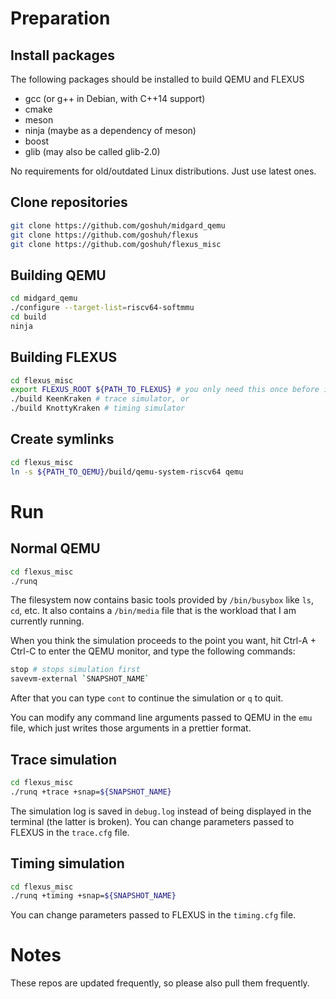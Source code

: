 # Preparation

## Install packages

The following packages should be installed to build QEMU and FLEXUS

- gcc (or g++ in Debian, with C++14 support)
- cmake
- meson
- ninja (maybe as a dependency of meson)
- boost
- glib (may also be called glib-2.0)

No requirements for old/outdated Linux distributions. Just use latest ones.

## Clone repositories

```sh
git clone https://github.com/goshuh/midgard_qemu
git clone https://github.com/goshuh/flexus
git clone https://github.com/goshuh/flexus_misc
```

## Building QEMU

```sh
cd midgard_qemu
./configure --target-list=riscv64-softmmu
cd build
ninja
```

## Building FLEXUS
```sh
cd flexus_misc
export FLEXUS_ROOT ${PATH_TO_FLEXUS} # you only need this once before invoking build
./build KeenKraken # trace simulator, or
./build KnottyKraken # timing simulator
```

## Create symlinks
```sh
cd flexus_misc
ln -s ${PATH_TO_QEMU}/build/qemu-system-riscv64 qemu
```

# Run

## Normal QEMU

```sh
cd flexus_misc
./runq
```

The filesystem now contains basic tools provided by `/bin/busybox` like `ls`, `cd`, etc. It also contains a `/bin/media` file that is the workload that I am currently running.

When you think the simulation proceeds to the point you want, hit Ctrl-A + Ctrl-C to enter the QEMU monitor, and type the following commands:
```sh
stop # stops simulation first
savevm-external `SNAPSHOT_NAME`
```

After that you can type `cont` to continue the simulation or `q` to quit.

You can modify any command line arguments passed to QEMU in the `emu` file, which just writes those arguments in a prettier format.

## Trace simulation

```sh
cd flexus_misc
./runq +trace +snap=${SNAPSHOT_NAME}
```

The simulation log is saved in `debug.log` instead of being displayed in the terminal (the latter is broken). You can change parameters passed to FLEXUS in the `trace.cfg` file.

## Timing simulation

```sh
cd flexus_misc
./runq +timing +snap=${SNAPSHOT_NAME}
```

You can change parameters passed to FLEXUS in the `timing.cfg` file.

# Notes

These repos are updated frequently, so please also pull them frequently.
